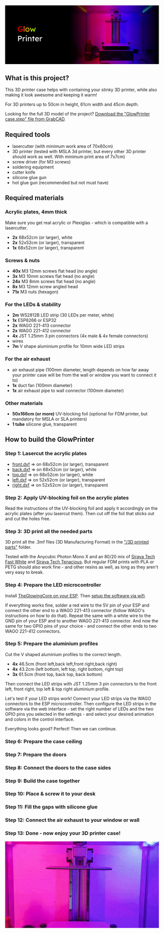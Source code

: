 ![GlowPrinter](readme/header.jpg)

## What is this project?

This 3D printer case helps with containing your stinky 3D printer, while also making it look awesome and keeping it warm!

For 3D printers up to 50cm in height, 61cm width and 45cm depth.

Looking for the full 3D model of the project? [Download the "GlowPrinter case.step" file from GrabCAD](https://grabcad.com/library/glowprinter-1).

## Required tools

- lasercutter (with minimum work area of 70x60cm)
- 3D printer (tested with MSLA 3d printer, but every other 3D printer should work as well. With minimum print area of 7x7cm)
- screw driver (for M3 screws)
- soldering equipment
- cutter knife
- silicone glue gun
- hot glue gun (recommended but not must have)

## Required materials

### Acrylic plates, 4mm thick

Make sure you get real acrylic or Plexiglas - which is compatible with a lasercutter.

- **2x** 68x52cm (or larger), white
- **2x** 52x52cm (or larger), transparent
- **1x** 68x52cm (or larger), transparent

### Screws & nuts

- **40x** M3 12mm screws flat head (no angle)
- **3x** M3 10mm screws flat head (no angle)
- **24x** M3 8mm screws flat head (no angle)
- **8x** M3 12mm screw angled head
- **71x** M3 nuts (hexagon)

### For the LEDs & stability

- **2m** WS2812B LED strip (30 LEDs per meter, white)
- **1x** ESP8266 or ESP32
- **2x** WAGO 221-413 connector
- **2x** WAGO 221-412 connector
- **4x** JST 1.25mm 3 pin connectors (4x male & 4x female connectors)
- wires
- **7m** V shape aluminium profile for 10mm wide LED strips

### For the air exhaust

- air exhaust pipe (100mm diameter, length depends on how far away your printer case will be from the wall or window you want to connect it to)
- **1x** duct fan (100mm diameter)
- **1x** air exhaust pipe to wall connector (100mm diameter)

### Other materials

- **50x166cm (or more)** UV-blocking foil (optional for FDM printer, but mandatory for MSLA or SLA printers)
- **1 tube** silicone glue, transparent

## How to build the GlowPrinter

### **Step 1:** Lasercut the acrylic plates

- [front.dxf](https://github.com/glowingkitty/GlowPrinter/blob/main/lasercut%20acrylic%20parts/back.dxf) => on 68x52cm (or larger), transparent
- [back.dxf](https://github.com/glowingkitty/GlowPrinter/blob/main/lasercut%20acrylic%20parts/back.dxf) => on 68x52cm (or larger), white
- [top.dxf](https://github.com/glowingkitty/GlowPrinter/blob/main/lasercut%20acrylic%20parts/top.dxf) => on 68x52cm (or larger), white
- [left.dxf](https://github.com/glowingkitty/GlowPrinter/blob/main/lasercut%20acrylic%20parts/left.dxf) => on 52x52cm (or larger), transparent
- [right.dxf](https://github.com/glowingkitty/GlowPrinter/blob/main/lasercut%20acrylic%20parts/right.dxf) => on 52x52cm (or larger), transparent

### **Step 2:** Apply UV-blocking foil on the acrylic plates

Read the instructions of the UV-blocking foil and apply it accordingly on the acrylic plates (after you lasercut them). Then cut off the foil that sticks out and cut the holes free.

### **Step 3:** 3D print all the needed parts

3D print all the .3mf files (3D Manufacturing Format) in the ["/3D printed parts"](https://github.com/glowingkitty/GlowPrinter/tree/main/3D%20printed%20parts) folder. 

Tested with the Anycubic Photon Mono X and an 80/20 mix of [Siraya Tech Fast White](https://siraya.tech/products/fast-1kg-abs-like-white) and [Siraya Tech Tenacious](https://siraya.tech/products/tenacious-by-siraya-tech-for-lcd-resin-printers-1kg). But regular FDM prints with PLA or PETG should also work fine - and other resins as well, as long as they aren't very easy to break.

### **Step 4:** Prepare the LED microcontroller

Install [TheGlowingCore on your ESP](https://github.com/glowingkitty/TheGlowingCore#step-3-install-the-glowing-core-firmware-on-your-esp32). Then [setup the software via wifi](https://github.com/glowingkitty/TheGlowingCore#step-10-setup-the-software).

If everything works fine, solder a red wire to the 5V pin of your ESP and connect the other end to a WAGO 221-413 connector (follow WAGO's instructions on how to do that). Repeat the same with a white wire to the GND pin of your ESP and to another WAGO 221-413 connector. And now the same for two GPIO pins of your choice - and connect the other ends to two WAGO 221-412 connectors.

### **Step 5:** Prepare the aluminium profiles

Cut the V shaped aluminium profiles to the correct length.

- **4x** 46.5cm (front left,back left,front right,back right)
- **4x** 43.2cm (left bottom, left top, right bottom, right top)
- **3x** 61.5cm (front top, back top, back bottom)

Then connect the LED strips with JST 1.25mm 3 pin connectors to the front left, front right, top left & top right aluminium profile.

Let's test if your LED strips work! Connect your LED strips via the WAGO connectors to the ESP microcontroller. Then configure the LED strips in the software via the web interface - set the right number of LEDs and the two GPIO pins you selected in the settings - and select your desired animation and colors in the control interface.

Everything looks good? Perfect! Then we can continue.

### **Step 6:** Prepare the case ceiling

### **Step 7:** Prepare the doors

### **Step 8:** Connect the doors to the case sides

### **Step 9:** Build the case together

### **Step 10:** Place & screw it to your desk

### **Step 11:** Fill the gaps with silicone glue

### **Step 12:** Connect the air exhaust to your window or wall

### **Step 13:** Done - now enjoy your 3D printer case!

![Gif animation of the end result](readme/GlowPrinter.gif)